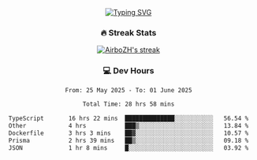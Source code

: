 
<div align="center">
  <a href="https://git.io/typing-svg"><img src="https://readme-typing-svg.demolab.com?font=Fira+Code&size=30&pause=1000&color=33F7F5&center=true&vCenter=true&width=435&lines=Hi+there+%F0%9F%91%8B+I+am+AirboZH+;Welcome+to+my+Github" alt="Typing SVG" /></a>

<h3>🔥 Streak Stats</h3>

<!-- GitHub Readme Streak Stats - https://github.com/DenverCoder1/github-readme-streak-stats -->
<p>
  <a href="https://github.com/DenverCoder1/github-readme-streak-stats">
    <img title="🔥 Get streak stats for your profile at git.io/streak-stats" alt="AirboZH's streak" src="https://streak-stats.demolab.com/?user=AirboZH&theme=monokai-metallian&hide_border=true"/>
  </a>
</p>

<h3>💻 Dev Hours</h3>
<!--START_SECTION:waka-->

```txt
From: 25 May 2025 - To: 01 June 2025

Total Time: 28 hrs 58 mins

TypeScript       16 hrs 22 mins  ██████████████░░░░░░░░░░░   56.54 %
Other            4 hrs           ███▒░░░░░░░░░░░░░░░░░░░░░   13.84 %
Dockerfile       3 hrs 3 mins    ██▓░░░░░░░░░░░░░░░░░░░░░░   10.57 %
Prisma           2 hrs 39 mins   ██▒░░░░░░░░░░░░░░░░░░░░░░   09.18 %
JSON             1 hr 8 mins     █░░░░░░░░░░░░░░░░░░░░░░░░   03.92 %
```

<!--END_SECTION:waka-->
</div>  
